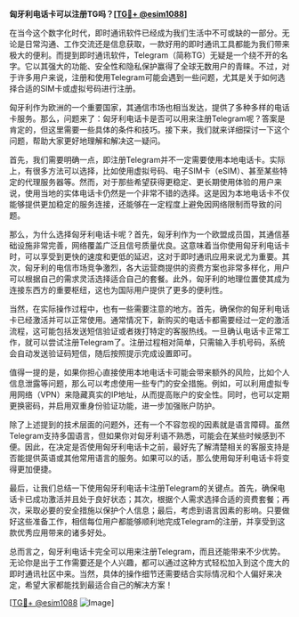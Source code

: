 **匈牙利电话卡可以注册TG吗？[[TG💪+ @esim1088](https://t.me/s/esim1088)]**

在当今这个数字化时代，即时通讯软件已经成为我们生活中不可或缺的一部分。无论是日常沟通、工作交流还是信息获取，一款好用的即时通讯工具都能为我们带来极大的便利。而提到即时通讯软件，Telegram（简称TG）无疑是一个绕不开的名字。它以其强大的功能、安全性和隐私保护赢得了全球无数用户的青睐。不过，对于许多用户来说，注册和使用Telegram可能会遇到一些问题，尤其是关于如何选择合适的SIM卡或虚拟号码进行注册。

匈牙利作为欧洲的一个重要国家，其通信市场也相当发达，提供了多种多样的电话卡服务。那么，问题来了：匈牙利电话卡是否可以用来注册Telegram呢？答案是肯定的，但这里需要一些具体的条件和技巧。接下来，我们就来详细探讨一下这个问题，帮助大家更好地理解和解决这一疑问。

首先，我们需要明确一点，即注册Telegram并不一定需要使用本地电话卡。实际上，有很多方法可以选择，比如使用虚拟号码、电子SIM卡（eSIM）、甚至某些特定的代理服务器等。然而，对于那些希望获得更稳定、更长期使用体验的用户来说，使用当地的实体电话卡仍然是一个非常不错的选择。这是因为本地电话卡不仅能够提供更加稳定的服务连接，还能够在一定程度上避免因网络限制而导致的问题。

那么，为什么选择匈牙利电话卡呢？首先，匈牙利作为一个欧盟成员国，其通信基础设施非常完善，网络覆盖广泛且信号质量优良。这意味着当你使用匈牙利电话卡时，可以享受到更快的速度和更低的延迟，这对于即时通讯应用来说尤为重要。其次，匈牙利的电信市场竞争激烈，各大运营商提供的资费方案也非常多样化，用户可以根据自己的需求灵活选择适合自己的套餐。此外，匈牙利的地理位置使其成为连接东西方的重要枢纽，这也为国际用户提供了更多的便利性。

当然，在实际操作过程中，也有一些需要注意的地方。首先，确保你的匈牙利电话卡已经激活并可以正常使用。通常情况下，新购买的电话卡都需要经过一定的激活流程，这可能包括发送短信验证或者拨打特定的客服热线。一旦确认电话卡正常工作，就可以尝试注册Telegram了。注册过程相对简单，只需输入手机号码，系统会自动发送验证码短信，随后按照提示完成设置即可。

值得一提的是，如果你担心直接使用本地电话卡可能会带来额外的风险，比如个人信息泄露等问题，那么可以考虑使用一些专门的安全措施。例如，可以利用虚拟专用网络（VPN）来隐藏真实的IP地址，从而提高账户的安全性。同时，也可以定期更换密码，并启用双重身份验证功能，进一步加强账户防护。

除了上述提到的技术层面的问题外，还有一个不容忽视的因素就是语言障碍。虽然Telegram支持多国语言，但如果你对匈牙利语不熟悉，可能会在某些时候感到不便。因此，在决定是否使用匈牙利电话卡之前，最好先了解清楚相关的客服支持是否能提供英语或其他常用语言的服务。如果可以的话，那么使用匈牙利电话卡将变得更加便捷。

最后，让我们总结一下使用匈牙利电话卡注册Telegram的关键点。首先，确保电话卡已成功激活并且处于良好状态；其次，根据个人需求选择合适的资费套餐；再次，采取必要的安全措施以保护个人信息；最后，考虑到语言因素的影响。只要做好这些准备工作，相信每位用户都能够顺利地完成Telegram的注册，并享受到这款优秀应用带来的诸多好处。

总而言之，匈牙利电话卡完全可以用来注册Telegram，而且还能带来不少优势。无论你是出于工作需要还是个人兴趣，都可以通过这种方式轻松加入到这个庞大的即时通讯社区中来。当然，具体的操作细节还需要结合实际情况和个人偏好来决定，希望大家都能找到最适合自己的解决方案！

[[TG💪+ @esim1088](https://t.me/s/esim1088) ![Image](https://i.postimg.cc/4NQfJmqS/Snipaste-2025-05-13-00-14-12.png)]